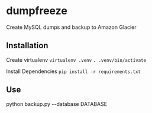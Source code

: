 dumpfreeze
==========

Create MySQL dumps and backup to Amazon Glacier

Installation
------------
Create virtualenv
`virtualenv .venv`
`. .venv/bin/activate`

Install Dependencies
`pip install -r requirements.txt`

Use
---
python backup.py --database DATABASE
